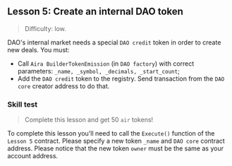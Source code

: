 ## Lesson 5: Create an internal DAO token 

> Difficulty: low.

DAO's internal market needs a special `DAO credit` token in order to create new deals. You must:

- Call `Aira BuilderTokenEmission` (in `DAO factory`) with correct parameters: `_name, _symbol, _decimals, _start_count`;
- Add the `DAO credit` token to the registry. Send transaction from the `DAO core` creator address to do that.

### Skill test 

> Complete this lesson and get 50 `air` tokens! 

To complete this lesson you'll need to call the `Execute()` function of the `Lesson 5` contract. Please specify a new token `_name` and `DAO core` contract address. Please notice that the new token `owner` must be the same as your account address.

